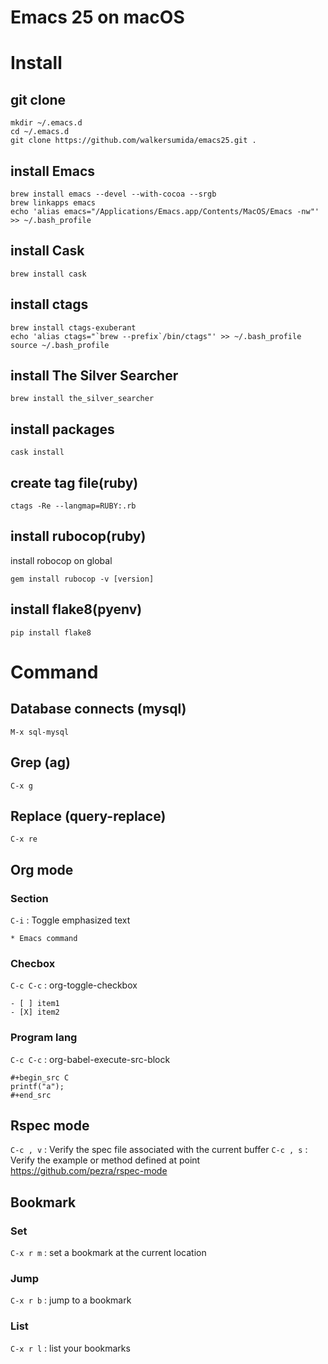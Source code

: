 # Emacs 25 on macOS
# Install
## git clone
```
mkdir ~/.emacs.d
cd ~/.emacs.d
git clone https://github.com/walkersumida/emacs25.git .
```

## install Emacs
```
brew install emacs --devel --with-cocoa --srgb
brew linkapps emacs
echo 'alias emacs="/Applications/Emacs.app/Contents/MacOS/Emacs -nw"' >> ~/.bash_profile
```

## install Cask
```
brew install cask
```

## install ctags
```
brew install ctags-exuberant
echo 'alias ctags="`brew --prefix`/bin/ctags"' >> ~/.bash_profile
source ~/.bash_profile
```

## install The Silver Searcher
```
brew install the_silver_searcher
```

## install packages
```
cask install
```

## create tag file(ruby)
```
ctags -Re --langmap=RUBY:.rb
```

## install rubocop(ruby)
install robocop on global
```
gem install rubocop -v [version]
```

## install flake8(pyenv)
```
pip install flake8
```

# Command
## Database connects (mysql)
```
M-x sql-mysql
```

## Grep (ag)
```
C-x g
```

## Replace (query-replace)
```
C-x re
```

## Org mode
### Section
`C-i` : Toggle emphasized text
```
* Emacs command
```

### Checbox
`C-c C-c` : org-toggle-checkbox
```
- [ ] item1
- [X] item2
```

### Program lang
`C-c C-c` : org-babel-execute-src-block
```
#+begin_src C
printf("a");
#+end_src
```

## Rspec mode
`C-c , v` : Verify the spec file associated with the current buffer
`C-c , s` : Verify the example or method defined at point
https://github.com/pezra/rspec-mode

## Bookmark
### Set
`C-x r m` : set a bookmark at the current location

### Jump
`C-x r b` : jump to a bookmark

### List
`C-x r l` : list your bookmarks
